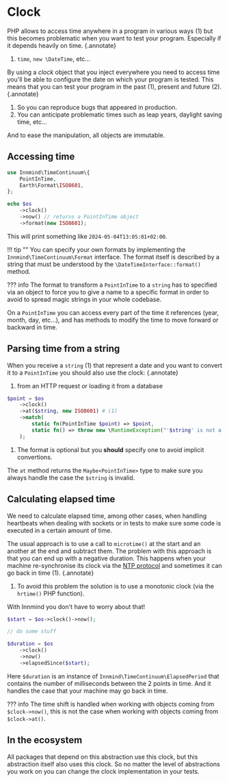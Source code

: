 # Clock

PHP allows to access time anywhere in a program in various ways (1) but this becomes problematic when you want to test your program. Especially if it depends heavily on time.
{.annotate}

1. `time`, `new \DateTime`, etc...

By using a _clock_ object that you inject everywhere you need to access time you'll be able to configure the date on which your program is tested. This means that you can test your program in the past (1), present and future (2).
{.annotate}

1. So you can reproduce bugs that appeared in production.
2. You can anticipate problematic times such as leap years, daylight saving time, etc...

And to ease the manipulation, all objects are immutable.

## Accessing time

```php
use Innmind\TimeContinuum\{
    PointInTime,
    Earth\Format\ISO8601,
};

echo $os
    ->clock()
    ->now() // returns a PointInTime object
    ->format(new ISO8601);
```

This will print something like `2024-05-04T13:05:01+02:00`.

!!! tip ""
    You can specify your own formats by implementing the `Innmind\TimeContinuum\Format` interface. The format itself is described by a string that must be understood by the `\DateTimeInterface::format()` method.

??? info
    The format to transform a `PointInTime` to a `string` has to specified via an object to force you to give a name to a specific format in order to avoid to spread magic strings in your whole codebase.

On a `PointInTime` you can access every part of the time it references (year, month, day, etc...), and has methods to modify the time to move forward or backward in time.

## Parsing time from a string

When you receive a `string` (1) that represent a date and you want to convert it to a `PointInTime` you should also use the clock:
{.annotate}

1. from an HTTP request or loading it from a database

```php
$point = $os
    ->clock()
    ->at($string, new ISO8601) # (1)
    ->match(
        static fn(PointInTime $point) => $point,
        static fn() => throw new \RuntimeException("'$string' is not a valid date"),
    );
```

1. The format is optional but you **should** specify one to avoid implicit convertions.

The `at` method returns the `Maybe<PointInTime>` type to make sure you always handle the case the `$string` is invalid.

## Calculating elapsed time

We need to calculate elapsed time, among other cases, when handling heartbeats when dealing with sockets or in tests to make sure some code is executed in a certain amount of time.

The usual approach is to use a call to `microtime()` at the start and an another at the end and subtract them. The problem with this approach is that you can end up with a negative duration. This happens when your machine re-synchronise its clock via the [NTP protocol](https://en.wikipedia.org/wiki/Network_Time_Protocol) and sometimes it can go back in time (1).
{.annotate}

1. To avoid this problem the solution is to use a monotonic clock (via the `hrtime()` PHP function).

With Innmind you don't have to worry about that!

```php
$start = $os->clock()->now();

// do some stuff

$duration = $os
    ->clock()
    ->now()
    ->elapsedSince($start);
```

Here `$duration` is an instance of `Innmind\TimeContinuum\ElapsedPeriod` that contains the number of milliseconds between the 2 points in time. And it handles the case that your machine may go back in time.

??? info
    The time shift is handled when working with objects coming from `$clock->now()`, this is not the case when working with objects coming from `$clock->at()`.

## In the ecosystem

All packages that depend on this abstraction use this clock, but this abstraction itself also uses this clock. So no matter the level of abstractions you work on you can change the clock implementation in your tests.
